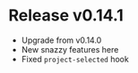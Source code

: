 # Release v0.14.1

- Upgrade from v0.14.0
- New snazzy features here
- Fixed `project-selected` hook
